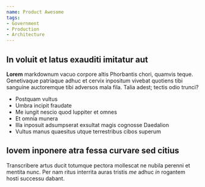```yaml
---
name: Product Awesome
tags: 
- Government
- Production
- Architecture
---
```


## In voluit et latus exauditi imitatur aut

**Lorem** markdownum vacuo corpore altis Phorbantis chori, quamvis teque.
Genetivaque patriaque adhuc et cervix inpositum vivebat quotiens tibi sanguine
auctoremque tibi adversos mala fila. Talia adest; tectis odio trunci?

- Postquam vultus
- Umbra incipit fraudate
- Me iungit nescio quod Iuppiter et omnes
- Et omnia munera
- Illa inposuit adsumpserat exsultat magis cognosse Daedalion
- Vultus manus quaesitus utque terrestribus cibos superum

## Iovem inponere atra fessa curvare sed citius

Transcribere artus ducit totumque pectora mollescat ne nubila perenni et mentita
nunc. Per nam ritus interrita auras tristis *me* adhuc *in* rogantem hosti
successu dabant.